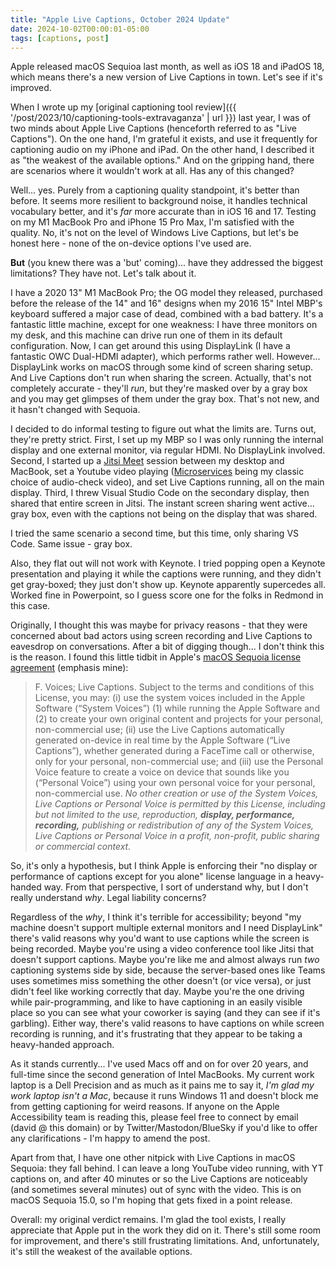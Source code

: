 ```yaml
---
title: "Apple Live Captions, October 2024 Update"
date: 2024-10-02T00:00:01-05:00
tags: [captions, post]
---
```


Apple released macOS Sequioa last month, as well as iOS 18 and iPadOS 18, which means there's a new version of Live Captions in town. Let's see if it's improved.
<!-- more -->

When I wrote up my [original captioning tool review]({{ '/post/2023/10/captioning-tools-extravaganza' | url }}) last year, I was of two minds about Apple Live Captions (henceforth referred to as "Live Captions"). On the one hand, I'm grateful it exists, and use it frequently for captioning audio on my iPhone and iPad. On the other hand, I described it as "the weakest of the available options." And on the gripping hand, there are scenarios where it wouldn't work at all. Has any of this changed?

Well... yes. Purely from a captioning quality standpoint, it's better than before. It seems more resilient to background noise, it handles technical vocabulary better, and it's _far_ more accurate than in iOS 16 and 17. Testing on my M1 MacBook Pro and iPhone 15 Pro Max, I'm satisfied with the quality. No, it's not on the level of Windows Live Captions, but let's be honest here - none of the on-device options I've used are.

**But** (you knew there was a 'but' coming)... have they addressed the biggest limitations? They have not. Let's talk about it.

I have a 2020 13" M1 MacBook Pro; the OG model they released, purchased before the release of the 14" and 16" designs when my 2016 15" Intel MBP's keyboard suffered a major case of dead, combined with a bad battery. It's a fantastic little machine, except for one weakness: I have three monitors on my desk, and this machine can drive run one of them in its default configuration. Now, I can get around this using DisplayLink (I have a fantastic OWC Dual-HDMI adapter), which performs rather well. However... DisplayLink works on macOS through some kind of screen sharing setup. And Live Captions don't run when sharing the screen. Actually, that's not completely accurate - they'll _run_, but they're masked over by a gray box and you may get glimpses of them under the gray box. That's not new, and it hasn't changed with Sequoia.

I decided to do informal testing to figure out what the limits are. Turns out, they're pretty strict. First, I set up my MBP so I was only running the internal display and one external monitor, via regular HDMI. No DisplayLink involved. Second, I started up a [Jitsi Meet](https://meet.jit.si/) session between my desktop and MacBook, set a Youtube video playing ([Microservices](https://www.youtube.com/watch?v=y8OnoxKotPQ) being my classic choice of audio-check video), and set Live Captions running, all on the main display. Third, I threw Visual Studio Code on the secondary display, then shared that entire screen in Jitsi. The instant screen sharing went active... gray box, even with the captions not being on the display that was shared.

I tried the same scenario a second time, but this time, only sharing VS Code. Same issue - gray box.

Also, they flat out will not work with Keynote. I tried popping open a Keynote presentation and playing it while the captions were running, and they didn't get gray-boxed; they just don't show up. Keynote apparently supercedes all. Worked fine in Powerpoint, so I guess score one for the folks in Redmond in this case.

Originally, I thought this was maybe for privacy reasons - that they were concerned about bad actors using screen recording and Live Captions to eavesdrop on conversations. After a bit of digging though... I don't think this is the reason. I found this little tidbit in Apple's [macOS Sequoia license agreement](https://www.apple.com/legal/sla/docs/macOSSequoia.pdf) (emphasis mine):

> F. Voices; Live Captions. Subject to the terms and conditions of this License, you may: (i) use the system voices included in the Apple Software (“System Voices”) (1) while running the Apple Software and (2) to create your own original content and projects for your personal, non-commercial use; (ii) use the Live Captions automatically generated on-device in real time by the Apple Software (“Live Captions”), whether generated during a FaceTime call or otherwise, only for your personal, non-commercial use; and (iii) use the Personal Voice feature to create a voice on device that sounds like you (“Personal Voice”) using your own personal voice for your personal, non-commercial use. _No other creation or use of the System Voices, Live Captions or Personal Voice is permitted by this License, including but not limited to the use, reproduction, **display, performance, recording,** publishing or redistribution of any of the System Voices, Live Captions or Personal Voice in a profit, non-profit, public sharing or commercial context._

So, it's only a hypothesis, but I think Apple is enforcing their "no display or performance of captions except for you alone" license language in a heavy-handed way. From that perspective, I sort of understand why, but I don't really understand _why_. Legal liability concerns?

Regardless of the _why_, I think it's terrible for accessibility; beyond "my machine doesn't support multiple external monitors and I need DisplayLink" there's valid reasons why you'd want to use captions while the screen is being recorded. Maybe you're using a video conference tool like Jitsi that doesn't support captions. Maybe you're like me and almost always run _two_ captioning systems side by side, because the server-based ones like Teams uses sometimes miss something the other doesn't (or vice versa), or just didn't feel like working correctly that day. Maybe you're the one driving while pair-programming, and like to have captioning in an easily visible place so you can see what your coworker is saying (and they can see if it's garbling). Either way, there's valid reasons to have captions on while screen recording is running, and it's frustrating that they appear to be taking a heavy-handed approach.

As it stands currently... I've used Macs off and on for over 20 years, and full-time since the second generation of Intel MacBooks. My current work laptop is a Dell Precision and as much as it pains me to say it, _I'm glad my work laptop isn't a Mac_, because it runs Windows 11 and doesn't block me from getting captioning for weird reasons. If anyone on the Apple Accessibility team is reading this, please feel free to connect by email (david @ this domain) or by Twitter/Mastodon/BlueSky if you'd like to offer any clarifications - I'm happy to amend the post.

Apart from that, I have one other nitpick with Live Captions in macOS Sequoia: they fall behind. I can leave a long YouTube video running, with YT captions on, and after 40 minutes or so the Live Captions are noticeably (and sometimes several minutes) out of sync with the video. This is on macOS Sequoia 15.0, so I'm hoping that gets fixed in a point release.

Overall: my original verdict remains. I'm glad the tool exists, I really appreciate that Apple put in the work they did on it. There's still some room for improvement, and there's still frustrating limitations. And, unfortunately, it's still the weakest of the available options.

